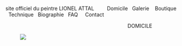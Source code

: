 <!DOCTYPE html>
<html>
  
    
    
   <p =font-family:"irish grover ;">
   site officiel du peintre LIONEL ATTAL &nbsp; &nbsp; &nbsp;&nbsp;&nbsp; Domicile &nbsp;&nbsp;Galerie &nbsp;&nbsp; Boutique &nbsp;&nbsp;Technique &nbsp;&nbsp;Biographie &nbsp;&nbsp;FAQ &nbsp; &nbsp; Contact 
   </p>
   <p>
   &nbsp; &nbsp; &nbsp;&nbsp;&nbsp;&nbsp; &nbsp; &nbsp;&nbsp;&nbsp;&nbsp; &nbsp; &nbsp;&nbsp;&nbsp;&nbsp; &nbsp; &nbsp;&nbsp;&nbsp;&nbsp; &nbsp; &nbsp;&nbsp;&nbsp;&nbsp; &nbsp; &nbsp;&nbsp;&nbsp; &nbsp; &nbsp; &nbsp;&nbsp;&nbsp;&nbsp; &nbsp; &nbsp;&nbsp;&nbsp;&nbsp; &nbsp; &nbsp;&nbsp;&nbsp;&nbsp; &nbsp; &nbsp;&nbsp;&nbsp;&nbsp; &nbsp; &nbsp;&nbsp;&nbsp;&nbsp; &nbsp; &nbsp;&nbsp;&nbsp;DOMICILE
   </p>   
    <figure>
     <img src ="Bombay.jpg"/>
    </figure> 
  
   
</html>
   

